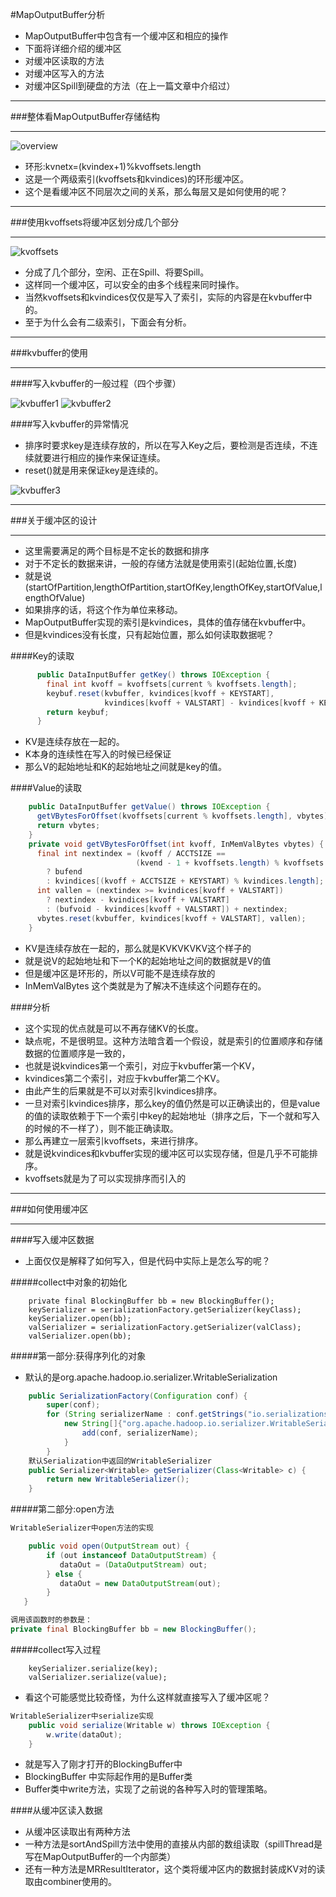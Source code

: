 #MapOutputBuffer分析

* MapOutputBuffer中包含有一个缓冲区和相应的操作
 * 下面将详细介绍的缓冲区
 * 对缓冲区读取的方法
 * 对缓冲区写入的方法
 * 对缓冲区Spill到硬盘的方法（在上一篇文章中介绍过）

***
###整体看MapOutputBuffer存储结构
***
![overview](/_image/3.0.MapOutputBuffer.png)

* 环形:kvnetx=(kvindex+1)%kvoffsets.length
* 这是一个两级索引(kvoffsets和kvindices)的环形缓冲区。
* 这个是看缓冲区不同层次之间的关系，那么每层又是如何使用的呢？

***
###使用kvoffsets将缓冲区划分成几个部分
***

![kvoffsets](/_image/3.1.kvoffsets.png)

* 分成了几个部分，空闲、正在Spill、将要Spill。
* 这样同一个缓冲区，可以安全的由多个线程来同时操作。
* 当然kvoffsets和kvindices仅仅是写入了索引，实际的内容是在kvbuffer中的。
* 至于为什么会有二级索引，下面会有分析。

***
###kvbuffer的使用
***

####写入kvbuffer的一般过程（四个步骤）

![kvbuffer1](/_image/3.2.kvbuffer1.png)
![kvbuffer2](/_image/3.3.kvbuffer2.png)

####写入kvbuffer的异常情况

* 排序时要求key是连续存放的，所以在写入Key之后，要检测是否连续，不连续就要进行相应的操作来保证连续。
* reset()就是用来保证key是连续的。 

![kvbuffer3](/_image/3.4.kvbuffer3.png)

***
###关于缓冲区的设计
***

* 这里需要满足的两个目标是不定长的数据和排序
* 对于不定长的数据来讲，一般的存储方法就是使用索引(起始位置,长度)
* 就是说(startOfPartition,lengthOfPartition,startOfKey,lengthOfKey,startOfValue,lengthOfValue)
* 如果排序的话，将这个作为单位来移动。
* MapOutputBuffer实现的索引是kvindices，具体的值存储在kvbuffer中。
* 但是kvindices没有长度，只有起始位置，那么如何读取数据呢？

####Key的读取

```java
      public DataInputBuffer getKey() throws IOException {
        final int kvoff = kvoffsets[current % kvoffsets.length];
        keybuf.reset(kvbuffer, kvindices[kvoff + KEYSTART],
                     kvindices[kvoff + VALSTART] - kvindices[kvoff + KEYSTART]);
        return keybuf;
      }
```
* KV是连续存放在一起的。
* K本身的连续性在写入的时候已经保证
* 那么V的起始地址和K的起始地址之间就是key的值。

####Value的读取

```java
    public DataInputBuffer getValue() throws IOException {
      getVBytesForOffset(kvoffsets[current % kvoffsets.length], vbytes);
      return vbytes;
    }
    private void getVBytesForOffset(int kvoff, InMemValBytes vbytes) {
      final int nextindex = (kvoff / ACCTSIZE ==
                            (kvend - 1 + kvoffsets.length) % kvoffsets.length)
        ? bufend
        : kvindices[(kvoff + ACCTSIZE + KEYSTART) % kvindices.length];
      int vallen = (nextindex >= kvindices[kvoff + VALSTART])
        ? nextindex - kvindices[kvoff + VALSTART]
        : (bufvoid - kvindices[kvoff + VALSTART]) + nextindex;
      vbytes.reset(kvbuffer, kvindices[kvoff + VALSTART], vallen);
    }
```
* KV是连续存放在一起的，那么就是KVKVKVKV这个样子的
* 就是说V的起始地址和下一个K的起始地址之间的数据就是V的值
* 但是缓冲区是环形的，所以V可能不是连续存放的
* InMemValBytes 这个类就是为了解决不连续这个问题存在的。

####分析
* 这个实现的优点就是可以不再存储KV的长度。
* 缺点呢，不是很明显。这种方法暗含着一个假设，就是索引的位置顺序和存储数据的位置顺序是一致的，
* 也就是说kvindices第一个索引，对应于kvbuffer第一个KV，
* kvindices第二个索引，对应于kvbuffer第二个KV。
* 由此产生的后果就是不可以对索引kvindices排序。
* 一旦对索引kvindices排序，那么key的值仍然是可以正确读出的，但是value的值的读取依赖于下一个索引中key的起始地址（排序之后，下一个就和写入的时候的不一样了），则不能正确读取。
* 那么再建立一层索引kvoffsets，来进行排序。
* 就是说kvindices和kvbuffer实现的缓冲区可以实现存储，但是几乎不可能排序。
* kvoffsets就是为了可以实现排序而引入的

***
###如何使用缓冲区
***

####写入缓冲区数据
* 上面仅仅是解释了如何写入，但是代码中实际上是怎么写的呢？

#####collect中对象的初始化

```
    private final BlockingBuffer bb = new BlockingBuffer();
    keySerializer = serializationFactory.getSerializer(keyClass);
    keySerializer.open(bb);
    valSerializer = serializationFactory.getSerializer(valClass);
    valSerializer.open(bb);

```
#####第一部分:获得序列化的对象

* 默认的是org.apache.hadoop.io.serializer.WritableSerialization

```java
    public SerializationFactory(Configuration conf) {
        super(conf);
        for (String serializerName : conf.getStrings("io.serializations", 
            new String[]{"org.apache.hadoop.io.serializer.WritableSerialization"})) {
                add(conf, serializerName);
            }
        }
    默认Serialization中返回的WritableSerializer
    public Serializer<Writable> getSerializer(Class<Writable> c) {
        return new WritableSerializer();
    }
```
#####第二部分:open方法

```java
WritableSerializer中open方法的实现

    public void open(OutputStream out) {
        if (out instanceof DataOutputStream) {
           dataOut = (DataOutputStream) out;
        } else {
           dataOut = new DataOutputStream(out);
        }
   }

调用该函数时的参数是：
private final BlockingBuffer bb = new BlockingBuffer();
```
#####collect写入过程
```
    keySerializer.serialize(key);
    valSerializer.serialize(value);
```

* 看这个可能感觉比较奇怪，为什么这样就直接写入了缓冲区呢？

```java
WritableSerializer中serialize实现
    public void serialize(Writable w) throws IOException {
        w.write(dataOut);
    }
```
* 就是写入了刚才打开的BlockingBuffer中
* BlockingBuffer 中实际起作用的是Buffer类
* Buffer类中write方法，实现了之前说的各种写入时的管理策略。

####从缓冲区读入数据

* 从缓冲区读取出有两种方法
 * 一种方法是sortAndSpill方法中使用的直接从内部的数组读取（spillThread是写在MapOutputBuffer的一个内部类）
 * 还有一种方法是MRResultIterator，这个类将缓冲区内的数据封装成KV对的读取由combiner使用的。
